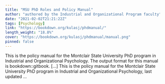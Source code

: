 ```yaml
---
title: "MSU PhD Roles and Policy Manual"
author: "authored by the Industrial and Organizational Program faculty"
date: "2021-02-02T21:21:22Z"
tags: [Psychology]
link: "https://bookdown.org/kulasj/phdmanual/"
length_weight: "18.8%"
cover: "https://bookdown.org/kulasj/phdmanual/manual.png"
pinned: false
---
```


This is the policy manual for the Montclair State University PhD program in Industrial and Organizational Psychology. The output format for this manual is bookdown::gitbook. [...] This is the policy manual for the Montclair State University PhD program in Industrial and Organizational Psychology, last updated ...
